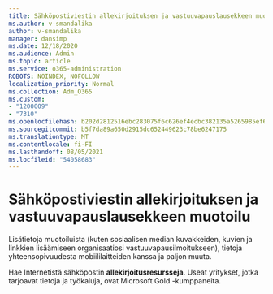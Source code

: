 ```yaml
---
title: Sähköpostiviestin allekirjoituksen ja vastuuvapauslausekkeen muotoilu
ms.author: v-smandalika
author: v-smandalika
manager: dansimp
ms.date: 12/18/2020
ms.audience: Admin
ms.topic: article
ms.service: o365-administration
ROBOTS: NOINDEX, NOFOLLOW
localization_priority: Normal
ms.collection: Adm_O365
ms.custom:
- "1200009"
- "7310"
ms.openlocfilehash: b202d2812516ebc283075f6c626ef4ecbc382135a5265985ef61aab1c4eedca6
ms.sourcegitcommit: b5f7da89a650d2915dc652449623c78be6247175
ms.translationtype: MT
ms.contentlocale: fi-FI
ms.lasthandoff: 08/05/2021
ms.locfileid: "54058683"
---
```

# <a name="fancy-formatting-for-your-email-signature-and-disclaimer"></a>Sähköpostiviestin allekirjoituksen ja vastuuvapauslausekkeen muotoilu
Lisätietoja muotoiluista (kuten sosiaalisen median kuvakkeiden, kuvien ja linkkien lisäämiseen organisaatiosi vastuuvapausilmoitukseen), tietoja yhteensopivuudesta mobiililaitteiden kanssa ja paljon muuta.

Hae Internetistä sähköpostin **allekirjoitusresursseja**. Useat yritykset, jotka tarjoavat tietoja ja työkaluja, ovat Microsoft Gold -kumppaneita.
